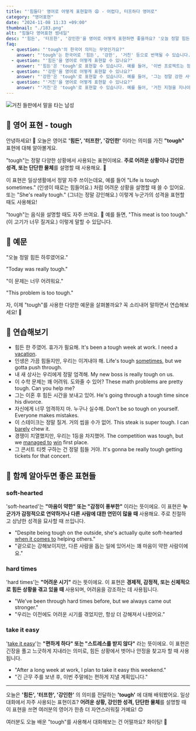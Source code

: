 ```yaml
---
title: "'힘들다' 영어로 어떻게 표현할까 😩 - 어렵다, 터프하다 영어로"
category: "영어표현"
date: "2024-11-08 11:33 +09:00"
thumbnail: "./183.png"
alt: "힘들다 영어표현 썸네일"
desc: "'힘든', '터프한', '강인한'을 영어로 어떻게 표현하면 좋을까요? '오늘 정말 힘든 하루였어요.', '이 문제는 너무 어려워요.' 등을 영어로 표현하는 법을 배워봅시다. 다양한 예문을 통해서 연습하고 본인의 표현으로 만들어 보세요."
faq:
  - question: "'tough'의 한국어 의미는 무엇인가요?"
    answer: "'tough'는 한국어로 '힘든', '강한', '거친' 등으로 번역될 수 있습니다. 주로 어려운 상황이나 강한 성격을 표현할 때 사용됩니다."
  - question: "'힘든'을 영어로 어떻게 표현할 수 있나요?"
    answer: "'힘든'은 'tough'로 표현할 수 있습니다. 예를 들어, '이번 프로젝트는 정말 힘들어'는 'This project is really tough'로 말할 수 있습니다."
  - question: "'강한'을 영어로 어떻게 표현할 수 있나요?"
    answer: "'강한'은 'tough'로 표현할 수 있습니다. 예를 들어, '그는 정말 강한 사람이다'는 'He is a really tough person'으로 말할 수 있습니다."
  - question: "'거친'을 영어로 어떻게 표현할 수 있나요?"
    answer: "'거친'은 'tough'로 표현할 수 있습니다. 예를 들어, '거친 지형을 지나야 한다'는 'We have to pass through tough terrain'으로 표현할 수 있습니다."
---
```


![거친 들판에서 말을 타는 남성](./183-1.jpg)

## 🌟 영어 표현 - tough

안녕하세요! 👋 오늘은 영어로 **'힘든', '터프한', '강인한'** 이라는 의미를 가진 **"tough"** 표현에 대해 알아볼게요.

"tough"는 정말 다양한 상황에서 사용되는 표현이에요. **주로 어려운 상황이나 강인한 성격, 또는 단단한 물체**를 설명할 때 사용해요. 💪

이 표현은 일상생활에서 정말 자주 쓰이는데요, 예를 들어 "Life is tough sometimes." (인생이 때로는 힘들어요.) 처럼 어려운 상황을 설명할 때 쓸 수 있어요. 또는 "She's really tough." (그녀는 정말 강인해요.) 이렇게 누군가의 성격을 표현할 때도 사용해요!

"tough"는 음식을 설명할 때도 자주 쓰여요. 🥩 예를 들면, "This meat is too tough." (이 고기가 너무 질겨요.) 이렇게 말할 수 있답니다.

## 📖 예문

"오늘 정말 힘든 하루였어요."

"Today was really tough."

"이 문제는 너무 어려워요."

"This problem is too tough."

자, 이제 "tough"를 사용한 다양한 예문을 살펴볼까요? 꼭 소리내어 말하면서 연습해보세요! 🎯

## 💬 연습해보기

<ul data-interactive-list>
  <li data-interactive-item>
    <span data-toggler>힘든 한 주였어. 휴가가 필요해.</span>
    <span data-answer>It's been a tough week at work. I need a <a href="/blog/in-english/516.vacation/">vacation</a>.</span>
  </li>
  <li data-interactive-item>
    <span data-toggler>인생은 가끔 힘들지만, 우리는 이겨내야 해.</span>
    <span data-answer>Life's tough <a href="/blog/in-english/270.sometimes/">sometimes</a>, but we gotta push through.</span>
  </li>
  <li data-interactive-item>
    <span data-toggler>내 새 상사는 우리에게 정말 엄격해.</span>
    <span data-answer>My new boss is really tough on us.</span>
  </li>
  <li data-interactive-item>
    <span data-toggler>이 수학 문제는 꽤 어려워. 도와줄 수 있어?</span>
    <span data-answer>These math problems are pretty tough. Can you help me?</span>
  </li>
  <li data-interactive-item>
    <span data-toggler>그는 이혼 후 힘든 시간을 보내고 있어.</span>
    <span data-answer>He's going through a tough time since his divorce.</span>
  </li>
  <li data-interactive-item>
    <span data-toggler>자신에게 너무 엄격하지 마. 누구나 실수해.</span>
    <span data-answer>Don't be so tough on yourself. Everyone makes mistakes.</span>
  </li>
  <li data-interactive-item>
    <span data-toggler>이 스테이크는 정말 질겨. 거의 씹을 수가 없어.</span>
    <span data-answer>This steak is super tough. I can <a href="/blog/in-english/078.barely/">barely</a> chew it.</span>
  </li>
  <li data-interactive-item>
    <span data-toggler>경쟁이 치열했지만, 우리는 1등을 차지했어.</span>
    <span data-answer>The competition was tough, but we  <a href="/blog/in-english/175.manage-to/">managed to</a> <a href="/blog/in-english/456.win/">win</a> first place.</span>
  </li>
  <li data-interactive-item>
    <span data-toggler>그 콘서트 티켓 구하는 건 정말 힘들 거야.</span>
    <span data-answer>It's gonna be really tough getting tickets for that concert.</span>
  </li>
</ul>

## 🤝 함께 알아두면 좋은 표현들

### soft-hearted

'soft-hearted'는 **"마음이 약한" 또는 "감정이 풍부한"** 이라는 뜻이에요. 이 표현은 **누군가가 감정적으로 연약하거나 다른 사람에 대한 연민이 많을 때** 사용해요. 주로 친절하고 상냥한 성격을 묘사할 때 쓰입니다.

- "Despite being tough on the outside, she's actually quite soft-hearted <a href="/blog/in-english/269.when-it-comes-to/">when it comes to</a> helping others."
- "겉으로는 강해보이지만, 다른 사람을 돕는 일에 있어서는 꽤 마음이 약한 사람이에요."

### hard times

'hard times'는 **"어려운 시기"** 라는 뜻이에요. 이 표현은 **경제적, 감정적, 또는 신체적으로 힘든 상황을 겪고 있을 때** 사용되며, 어려움을 강조하는 데 사용됩니다.

- "We've been through hard times before, but we always came out stronger."
- "우리는 이전에도 어려운 시기를 겪었지만, 항상 더 강해져서 나왔어요."

### take it easy

'[take it easy](/blog/너무-긴장하지마-영어표현/)'는 **"편하게 하다" 또는 "스트레스를 받지 않다"** 라는 뜻이에요. 이 표현은 긴장을 풀고 느긋하게 지내라는 의미로, 힘든 상황에서 벗어나 안정을 찾고자 할 때 사용됩니다.

- "After a long week at work, I plan to take it easy this weekend."
- "긴 근무 주를 보낸 후, 이번 주말에는 편하게 지낼 계획입니다."

---

오늘은 **'힘든', '터프한', '강인한'** 의 의미를 전달하는 **'tough'** 에 대해 배워봤어요. 일상 대화에서 자주 사용되는 표현이죠? **어려운 상황, 강인한 성격, 단단한 물체**를 설명할 때 이 표현을 쓰면 여러분의 영어가 한층 더 자연스러워질 거예요! 😊

여러분도 오늘 배운 "tough"를 사용해서 대화해보는 건 어떨까요? 화이팅! 🌟
